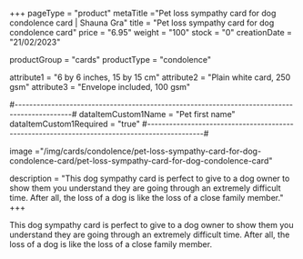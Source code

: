 +++
pageType = "product"
metaTitle ="Pet loss sympathy card for dog condolence card | Shauna Gra"
title = "Pet loss sympathy card for dog condolence card"
price = "6.95"
weight = "100"
stock = "0"
creationDate = "21/02/2023"

productGroup = "cards"
productType = "condolence"
 
 
attribute1 = "6 by 6 inches, 15 by 15 cm" 
attribute2 = "Plain white card, 250 gsm" 
attribute3 = "Envelope included, 100 gsm"

#---------------------------------------------------------------------------------------------#
dataItemCustom1Name = "Pet first name"
dataItemCustom1Required = "true"
#---------------------------------------------------------------------------------------------#
 
image ="/img/cards/condolence/pet-loss-sympathy-card-for-dog-condolence-card/pet-loss-sympathy-card-for-dog-condolence-card"
 
description = "This dog sympathy card is perfect to give to a dog owner to show them you understand they are going through an extremely difficult time.  After all, the loss of a dog is like the loss of a close family member."
+++

This dog sympathy card is perfect to give to a dog owner to show them you understand they are going through an extremely difficult time. After all, the loss of a dog is like the loss of a close family member.
